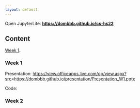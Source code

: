 ```yaml
---
layout: default
---
```



Open JupyterLite: **https://dombbb.github.io/cs-hs22** 


## Content

[Week 1](./week1.html).




### Week 1

Presentation: https://view.officeapps.live.com/op/view.aspx?src=https://dombbb.github.io/presentation/Presentation_W1.pptx

Code:


### Week 2
